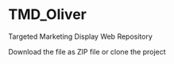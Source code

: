 # TMD_Oliver
Targeted Marketing Display Web Repository

Download the file as ZIP file or clone the project
